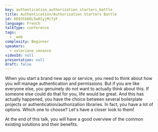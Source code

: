 ```yaml
---
key: authentication_authorization_starters_battle
title: Authentication/Authorization Starters Battle
id: 6E03tbU6L5w0IyjMi7yF
language: French
talkType: conference
tags:
  - _web
complexity: Beginner
speakers:
  - valeriane_venance
videoId: null
presentation: null
draft: false
---
```

When you start a brand new app or service, you need to think about how you will manage authentication and permissions. But if you are like everyone else, you genuinely do not want to actually think about this. If someone else could do that for you, life would be great. And this has actually happened, you have the choice between several boilerplate projects or authentication/authorization libraries. In fact, you have a lot of options. Which one to choose? Let's have a closer look to them!

At the end of this talk, you will have a good overview of the common existing solutions and their benefits.